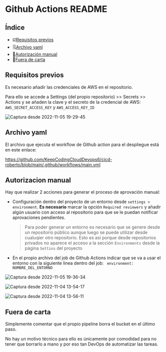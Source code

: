 # Github Actions README

## Índice
- :ballot_box_with_check:[Requisitos previos](#requisitos-previos)
- :spiral_notepad:[Archivo yaml](#archivo-yaml)
- :cop:[Autorización manual](#autorizacion-manual)
- :hamburger:[Fuera de carta](#fuera-de-carta)

## Requisitos previos

Es necesario añadir las credenciales de AWS en el repositorio.

Para ello se accede a Settings (del propio repositorio) >> Secrets >> Actions y se añaden la clave y el secreto de la credencial de AWS: `AWS_SECRET_ACCESS_KEY` y `AWS_ACCESS_KEY_ID`


![Captura desde 2022-11-05 19-29-45](https://user-images.githubusercontent.com/2046110/200135499-0dd609c6-7378-4141-a638-5b63ec4ba356.png)



## Archivo yaml

El archivo que ejecuta el workflow de Github action para el despliegue está en este enlace:

https://github.com/KeepCodingCloudDevops6/cicd-roberto/blob/main/.github/workflows/main.yml

## Autorizacion manual

Hay que realizar 2 acciones para generar el proceso de aprovación manual:

- Configuración dentro del proyecto de un entorno desde `settings > environment`. **Es necesario** marcar la opción `Required reviewers` y añadir algún usuario con acceso al repositorio para que se le puedan notificar aprovaciones pendientes. 
  > Para poder generar un entorno es necesario que se genere desde un repositorio público aunque luego se puede utilizar desde cualuqier otro repositorio.
  > Esto es así porque desde repositorios privados no aparece el acceso a la sección `Environments` desde la página `Settins` del proyecto

- En el propio archivo del job de Github Actions indicar que se va a usar el entorno con la siguiente linea dentro del job: ` environment: NOMBRE_DEL_ENTORNO`

![Captura desde 2022-11-05 19-36-34](https://user-images.githubusercontent.com/2046110/200135671-957bc2d6-19c9-49e4-a9d4-f3b89ccf30ce.png)

![Captura desde 2022-11-04 13-54-17](https://user-images.githubusercontent.com/2046110/200135710-5ae285d0-bb22-4a96-addc-8b6e499a7d46.png)

![Captura desde 2022-11-04 13-56-11](https://user-images.githubusercontent.com/2046110/200135714-5d2c1308-4fb4-4648-b548-7c118db057ee.png)



## Fuera de carta

Simplemente comentar que el propio pipeline borra el bucket en el último paso.

No hay un motivo técnico para ello es únicamente por comodidad para no tener que borrarlo a mano y por eso tan DevOps de automatizar las tareas.

